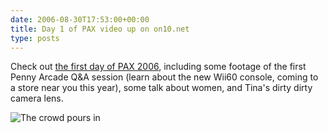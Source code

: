 ```yaml
---
date: 2006-08-30T17:53:00+00:00
title: Day 1 of PAX video up on on10.net
type: posts
---
```

Check out [the first day of PAX 2006](https://on10.net/Blogs/TheShow/5672/), including some footage of the first Penny Arcade Q&A session (learn about the new Wii60 console, coming to a store near you this year), some talk about women, and Tina's dirty dirty camera lens.

![The crowd pours in](https://static.flickr.com/80/227895204_9529e02db0_m.jpg)
